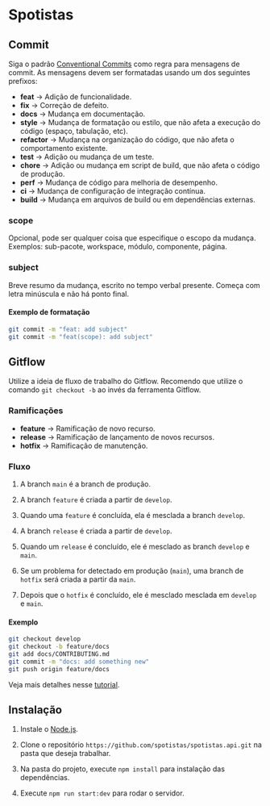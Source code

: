 # Spotistas

## Commit

Siga o padrão [Conventional Commits](https://www.conventionalcommits.org/pt-br/v1.0.0) como regra para mensagens de commit. As mensagens devem ser formatadas usando um dos seguintes prefixos:

* **feat**     → Adição de funcionalidade.
* **fix**      → Correção de defeito.
* **docs**     → Mudança em documentação.
* **style**    → Mudança de formatação ou estilo, que não afeta a execução do código (espaço, tabulação, etc).
* **refactor** → Mudança na organização do código, que não afeta o comportamento existente.
* **test**     → Adição ou mudança de um teste.
* **chore**    → Adição ou mudança em script de build, que não afeta o código de produção.
* **perf**     → Mudança de código para melhoria de desempenho.
* **ci**       → Mudança de configuração de integração contínua.
* **build**    → Mudança em arquivos de build ou em dependências externas.

### scope

Opcional, pode ser qualquer coisa que especifique o escopo da mudança.
Exemplos: sub-pacote, workspace, módulo, componente, página.

### subject

Breve resumo da mudança, escrito no tempo verbal presente. Começa com letra minúscula e não há ponto final.

#### Exemplo de formatação

```sh
git commit -m "feat: add subject"
git commit -m "feat(scope): add subject"
```

## Gitflow

Utilize a ideia de fluxo de trabalho do Gitflow. Recomendo que utilize o comando `git checkout -b` ao invés da ferramenta Gitflow.

### Ramificações

* **feature** → Ramificação de novo recurso.
* **release** → Ramificação de lançamento de novos recursos.
* **hotfix** → Ramificação de manutenção.

### Fluxo

1. A branch `main` é a branch de produção.

2. A branch `feature` é criada a partir de `develop`.

3. Quando uma `feature` é concluída, ela é mesclada a branch `develop`.

4. A branch `release` é criada a partir de `develop`.

5. Quando um `release` é concluído, ele é mesclado as branch `develop` e `main`.

6. Se um problema for detectado em produção (`main`), uma branch de `hotfix` será criada a partir da `main`.

7. Depois que o `hotfix` é concluído, ele é mesclado mesclada em `develop` e `main`.

#### Exemplo

```sh
git checkout develop
git checkout -b feature/docs
git add docs/CONTRIBUTING.md
git commit -m "docs: add something new"
git push origin feature/docs
```

Veja mais detalhes nesse [tutorial](https://www.atlassian.com/git/tutorials/comparing-workflows/gitflow-workflow).

## Instalação

1. Instale o [Node.js](https://nodejs.org/en).

2. Clone o repositório `https://github.com/spotistas/spotistas.api.git` na pasta que deseja trabalhar.

3. Na pasta do projeto, execute `npm install` para instalação das dependências.

4. Execute `npm run start:dev` para rodar o servidor.
